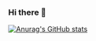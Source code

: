 ### Hi there 👋

[![Anurag's GitHub stats](https://github-readme-stats.vercel.app/api?username=Leonardocasarotto)](https://github.com/anuraghazra/github-readme-stats)
